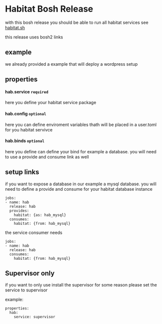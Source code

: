 # Habitat Bosh Release
with this bosh release you should be able to run all habitat services
see [habitat.sh](https://habitat.sh)

this release uses bosh2 links

## example
we already provided a example that will deploy a wordpress setup

## properties

#### hab.service `required`
here you define your habitat service package

#### hab.config `optional`
here you can define enviroment variables thath will be placed in a user.toml for you habitat servivce

#### hab.binds `optional`
here you define can define your bind for example a database.
you will need to use a provide and consume link as well

## setup links

if you want to expose a database in our example a mysql database.
you will need to define a provide and consume for your habitat database instance

```
jobs:
- name: hab
  release: hab
  provides:
    habitat: {as: hab_mysql}
  consumes:
    habitat: {from: hab_mysql}
```

the service consumer needs
```
jobs:
- name: hab
  release: hab
  consumes:
    habitat: {from: hab_mysql}
```    

## Supervisor only
if you want to only use install the supervisor for some reason
please set the service to supervisor

example:
```
properties:
  hab:
    service: supervisor
```    
